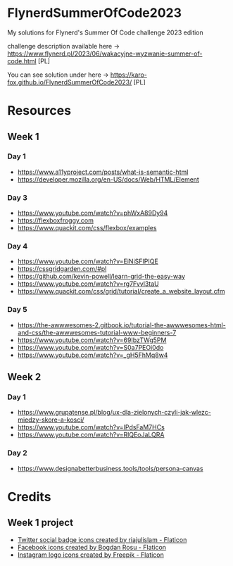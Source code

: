 # FlynerdSummerOfCode2023
My solutions for Flynerd's Summer Of Code challenge 2023 edition

challenge description available here -> https://www.flynerd.pl/2023/06/wakacyjne-wyzwanie-summer-of-code.html [PL]

You can see solution under here -> https://karo-fox.github.io/FlynerdSummerOfCode2023/ [PL]

# Resources
 
## Week 1

### Day 1
- https://www.a11yproject.com/posts/what-is-semantic-html
- https://developer.mozilla.org/en-US/docs/Web/HTML/Element

### Day 3

- https://www.youtube.com/watch?v=phWxA89Dy94
- https://flexboxfroggy.com
- https://www.quackit.com/css/flexbox/examples

### Day 4
- https://www.youtube.com/watch?v=EiNiSFIPIQE
- https://cssgridgarden.com/#pl
- https://github.com/kevin-powell/learn-grid-the-easy-way
- https://www.youtube.com/watch?v=rg7Fvvl3taU
- https://www.quackit.com/css/grid/tutorial/create_a_website_layout.cfm

### Day 5
- https://the-awwwesomes-2.gitbook.io/tutorial-the-awwwesomes-html-and-css/the-awwwesomes-tutorial-www-beginners-7
- https://www.youtube.com/watch?v=69IbzTWg5PM
- https://www.youtube.com/watch?v=S0a7PEOi0do
- https://www.youtube.com/watch?v=_gH5FhMq8w4

## Week 2

### Day 1
- https://www.grupatense.pl/blog/ux-dla-zielonych-czyli-jak-wlezc-miedzy-skore-a-kosci/
- https://www.youtube.com/watch?v=IPdsFaM7HCs
- https://www.youtube.com/watch?v=RlQEoJaLQRA 

### Day 2
- https://www.designabetterbusiness.tools/tools/persona-canvas

# Credits 

## Week 1 project
- [Twitter social badge icons created by riajulislam - Flaticon](https://www.flaticon.com/free-icons/twitter-social-badge)
- [Facebook icons created by Bogdan Rosu - Flaticon](https://www.flaticon.com/free-icons/facebook)
- [Instagram logo icons created by Freepik - Flaticon](https://www.flaticon.com/free-icons/instagram-logo)
